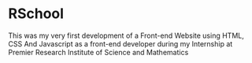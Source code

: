# RSchool
This was my very first development of a Front-end Website using HTML, CSS And Javascript as a front-end developer during my Internship at Premier Research Institute of Science and Mathematics
